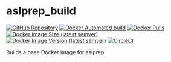 # aslprep_build

[![GitHub Repository](https://img.shields.io/badge/Source%20Code-pennlinc%2Faslprep__build-purple?style=for-the-badge)](https://github.com/PennLINC/aslprep_build)
[![Docker Automated build](https://img.shields.io/docker/automated/pennlinc/aslprep_build?style=for-the-badge)](https://hub.docker.com/r/pennlinc/aslprep_build/tags/)
[![Docker Pulls](https://img.shields.io/docker/pulls/pennlinc/aslprep_build?style=for-the-badge)](https://hub.docker.com/r/pennlinc/aslprep_build/tags/)
[![Docker Image Size (latest semver)](https://img.shields.io/docker/image-size/pennlinc/aslprep_build?sort=semver&style=for-the-badge)](https://hub.docker.com/r/pennlinc/aslprep_build/tags/)
[![Docker Image Version (latest semver)](https://img.shields.io/docker/v/pennlinc/aslprep_build?sort=semver&style=for-the-badge)](https://hub.docker.com/r/pennlinc/aslprep_build/tags/)
[![CircleCI](https://img.shields.io/circleci/build/github/pennlinc/aslprep_build/main?style=for-the-badge)](https://circleci.com/gh/PennLINC/aslprep_build)

Builds a base Docker image for aslprep.
